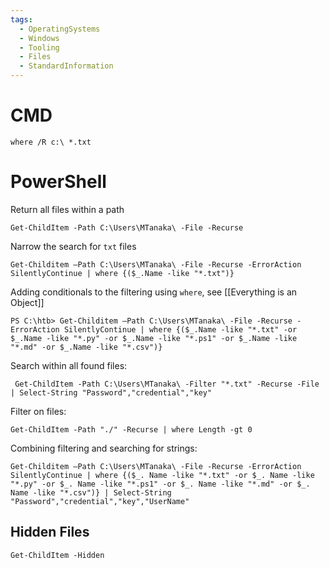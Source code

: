 ```yaml
---
tags:
  - OperatingSystems
  - Windows
  - Tooling
  - Files
  - StandardInformation
---
```


# CMD

```
where /R c:\ *.txt
```

# PowerShell 

Return all files within a path 

```powershell-session
Get-ChildItem -Path C:\Users\MTanaka\ -File -Recurse 
```

Narrow the search for `txt` files

```powershell-session
Get-Childitem –Path C:\Users\MTanaka\ -File -Recurse -ErrorAction SilentlyContinue | where {($_.Name -like "*.txt")}
```

Adding conditionals to the filtering using `where`, see [[Everything is an Object]]

```powershell-session
PS C:\htb> Get-Childitem –Path C:\Users\MTanaka\ -File -Recurse -ErrorAction SilentlyContinue | where {($_.Name -like "*.txt" -or $_.Name -like "*.py" -or $_.Name -like "*.ps1" -or $_.Name -like "*.md" -or $_.Name -like "*.csv")}
```

Search within all found files:

```powershell-session
 Get-ChildItem -Path C:\Users\MTanaka\ -Filter "*.txt" -Recurse -File | Select-String "Password","credential","key"
```

Filter on files:

```
Get-ChildItem -Path "./" -Recurse | where Length -gt 0
```

Combining filtering and searching for strings:

```powershell-session
Get-Childitem –Path C:\Users\MTanaka\ -File -Recurse -ErrorAction SilentlyContinue | where {($_. Name -like "*.txt" -or $_. Name -like "*.py" -or $_. Name -like "*.ps1" -or $_. Name -like "*.md" -or $_. Name -like "*.csv")} | Select-String "Password","credential","key","UserName"
```

## Hidden Files 

```
Get-ChildItem -Hidden
```